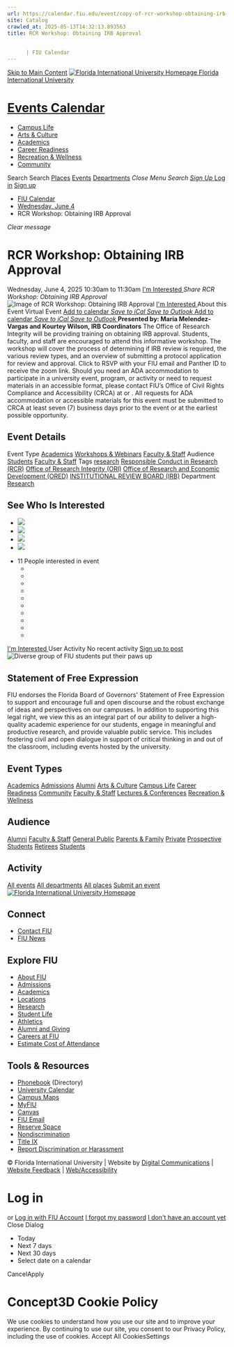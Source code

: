 ```yaml
---
url: https://calendar.fiu.edu/event/copy-of-rcr-workshop-obtaining-irb-approval-6735
site: Catalog
crawled_at: 2025-05-13T14:32:13.893563
title: RCR Workshop: Obtaining IRB Approval
    
    
      | FIU Calendar
---
```


[Skip to Main Content](https://calendar.fiu.edu/event/copy-of-rcr-workshop-obtaining-irb-approval-6735#main-content)
[![Florida International University Homepage](https://digicdn.fiu.edu/core/_assets/images/logo-top.png) Florida International University](https://www.fiu.edu)
# [Events Calendar ](https://calendar.fiu.edu/)
  * [Campus Life](https://calendar.fiu.edu/calendar?event_types%5B%5D=127595)
  * [Arts & Culture](https://calendar.fiu.edu/calendar?event_types%5B%5D=127590)
  * [Academics](https://calendar.fiu.edu/calendar?event_types%5B%5D=127582)
  * [Career Readiness](https://calendar.fiu.edu/calendar?event_types%5B%5D=127584)
  * [Recreation & Wellness](https://calendar.fiu.edu/calendar?event_types%5B%5D=127603)
  * [Community](https://calendar.fiu.edu/calendar?event_types%5B%5D=127601)


Search Search
[Places](https://calendar.fiu.edu/search/places) [Events](https://calendar.fiu.edu/calendar) [Departments](https://calendar.fiu.edu/search/departments)
_Close Menu_
_Search_ [ _Sign Up_ ](https://calendar.fiu.edu/signup)
[Log in](https://calendar.fiu.edu/auth/shib_login?previous_url=https%3A%2F%2Fcalendar.fiu.edu%2Fevent%2Fcopy-of-rcr-workshop-obtaining-irb-approval-6735) [Sign up](https://calendar.fiu.edu/signup)
  * [FIU Calendar](https://calendar.fiu.edu/)
  * [Wednesday, June 4](https://calendar.fiu.edu/calendar/day/2025/6/4)
  * RCR Workshop: Obtaining IRB Approval


_Clear message_
# RCR Workshop: Obtaining IRB Approval
Wednesday, June 4, 2025 10:30am to 11:30am 
[ I'm Interested ](https://calendar.fiu.edu/event/49277078887485/confirm?return=https%3A%2F%2Fcalendar.fiu.edu%2Fevent%2Fcopy-of-rcr-workshop-obtaining-irb-approval-6735)
_Share RCR Workshop: Obtaining IRB Approval_
![Image of RCR Workshop: Obtaining IRB Approval](https://localist-images.azureedge.net/photos/664326/card/7eb1b843932ccca9c16245cc99f64d88370c9c69.jpg)
[ I'm Interested ](https://calendar.fiu.edu/event/49277078887485/confirm?return=https%3A%2F%2Fcalendar.fiu.edu%2Fevent%2Fcopy-of-rcr-workshop-obtaining-irb-approval-6735)
About this Event
Virtual Event
[Add to calendar ](https://calendar.fiu.edu/event/copy-of-rcr-workshop-obtaining-irb-approval-6735)
[ _Save to iCal_ ](https://calendar.fiu.edu/event/copy-of-rcr-workshop-obtaining-irb-approval-6735.ics "Save to iCal") [ _Save to Outlook_ ](https://calendar.fiu.edu/event/copy-of-rcr-workshop-obtaining-irb-approval-6735.ics "Save to Outlook")
[Add to calendar ](https://calendar.fiu.edu/event/copy-of-rcr-workshop-obtaining-irb-approval-6735)
[ _Save to iCal_ ](https://calendar.fiu.edu/event/copy-of-rcr-workshop-obtaining-irb-approval-6735.ics "Save to iCal") [ _Save to Outlook_ ](https://calendar.fiu.edu/event/copy-of-rcr-workshop-obtaining-irb-approval-6735.ics "Save to Outlook")
**Presented by: Maria Melendez-Vargas and Kourtey Wilson, IRB Coordinators**
The Office of Research Integrity will be providing training on obtaining IRB approval. Students, faculty, and staff are encouraged to attend this informative workshop. The workshop will cover the process of determining if IRB review is required, the various review types, and an overview of submitting a protocol application for review and approval.
Click to RSVP with your FIU email and Panther ID to receive the zoom link. 
Should you need an ADA accommodation to participate in a university event, program, or activity or need to request materials in an accessible format, please contact FIU’s Office of Civil Rights Compliance and Accessibility (CRCA) at or . All requests for ADA accommodation or accessible materials for this event must be submitted to CRCA at least seven (7) business days prior to the event or at the earliest possible opportunity. 
## Event Details
Event Type
[Academics](https://calendar.fiu.edu/search/events?event_types%5B%5D=127582) [Workshops & Webinars](https://calendar.fiu.edu/search/events?event_types%5B%5D=127588) [Faculty & Staff](https://calendar.fiu.edu/search/events?event_types%5B%5D=127602)
Audience
[Students](https://calendar.fiu.edu/search/events?event_types%5B%5D=121719) [Faculty & Staff](https://calendar.fiu.edu/search/events?event_types%5B%5D=121720)
Tags
[research](https://calendar.fiu.edu/search/events?event_types%5B%5D=6881) [Responsible Conduct in Research (RCR)](https://calendar.fiu.edu/search/events?event_types%5B%5D=38137663174992) [Office of Research Integrity (ORI)](https://calendar.fiu.edu/search/events?event_types%5B%5D=38137663176017) [Office of Research and Economic Development (ORED)](https://calendar.fiu.edu/search/events?event_types%5B%5D=38137663177042) [INSTITUTIONAL REVIEW BOARD (IRB)](https://calendar.fiu.edu/search/events?event_types%5B%5D=39129880291782)
Department
[Research](https://calendar.fiu.edu/department/research)
##  See Who Is Interested 
  * ![](https://localist-images.azureedge.net/photos/664326/small/7eb1b843932ccca9c16245cc99f64d88370c9c69.jpg)
  * ![](https://localist-images.azureedge.net/photos/664326/small/7eb1b843932ccca9c16245cc99f64d88370c9c69.jpg)
  * ![](https://localist-images.azureedge.net/photos/664326/small/7eb1b843932ccca9c16245cc99f64d88370c9c69.jpg)
  * ![](https://localist-images.azureedge.net/photos/664326/small/7eb1b843932ccca9c16245cc99f64d88370c9c69.jpg)


+ 11 People interested in event 
  * [](https://calendar.fiu.edu/event/copy-of-rcr-workshop-obtaining-irb-approval-6735)
  * [](https://calendar.fiu.edu/event/copy-of-rcr-workshop-obtaining-irb-approval-6735)
  * [](https://calendar.fiu.edu/event/copy-of-rcr-workshop-obtaining-irb-approval-6735)
  * [](https://calendar.fiu.edu/event/copy-of-rcr-workshop-obtaining-irb-approval-6735)
  * [](https://calendar.fiu.edu/event/copy-of-rcr-workshop-obtaining-irb-approval-6735)
  * [](https://calendar.fiu.edu/event/copy-of-rcr-workshop-obtaining-irb-approval-6735)
  * [](https://calendar.fiu.edu/event/copy-of-rcr-workshop-obtaining-irb-approval-6735)
  * [](https://calendar.fiu.edu/event/copy-of-rcr-workshop-obtaining-irb-approval-6735)
  * [](https://calendar.fiu.edu/event/copy-of-rcr-workshop-obtaining-irb-approval-6735)
  * [](https://calendar.fiu.edu/event/copy-of-rcr-workshop-obtaining-irb-approval-6735)


[ I'm Interested ](https://calendar.fiu.edu/event/49277078887485/confirm?return=https%3A%2F%2Fcalendar.fiu.edu%2Fevent%2Fcopy-of-rcr-workshop-obtaining-irb-approval-6735)
User Activity
No recent activity
[Sign up to post](https://calendar.fiu.edu/auth/shib_login?previous_url=https%3A%2F%2Fcalendar.fiu.edu%2Fevent%2Fcopy-of-rcr-workshop-obtaining-irb-approval-6735)
![Diverse group of FIU students put their paws up](https://www.fiu.edu/_assets/images/thumbnail-students-paw.jpg)
## Statement of Free Expression
FIU endorses the Florida Board of Governors' Statement of Free Expression to support and encourage full and open discourse and the robust exchange of ideas and perspectives on our campuses. In addition to supporting this legal right, we view this as an integral part of our ability to deliver a high-quality academic experience for our students, engage in meaningful and productive research, and provide valuable public service. This includes fostering civil and open dialogue in support of critical thinking in and out of the classroom, including events hosted by the university.
## Event Types
[Academics](https://calendar.fiu.edu/calendar?event_types%5B%5D=127582)
[Admissions](https://calendar.fiu.edu/calendar?event_types%5B%5D=127583)
[Alumni](https://calendar.fiu.edu/calendar?event_types%5B%5D=127589)
[Arts & Culture](https://calendar.fiu.edu/calendar?event_types%5B%5D=127590)
[Campus Life](https://calendar.fiu.edu/calendar?event_types%5B%5D=127595)
[Career Readiness](https://calendar.fiu.edu/calendar?event_types%5B%5D=127584)
[Community](https://calendar.fiu.edu/calendar?event_types%5B%5D=127601)
[Faculty & Staff](https://calendar.fiu.edu/calendar?event_types%5B%5D=127602)
[Lectures & Conferences](https://calendar.fiu.edu/calendar?event_types%5B%5D=127587)
[Recreation & Wellness](https://calendar.fiu.edu/calendar?event_types%5B%5D=127603)
## Audience
[Alumni](https://calendar.fiu.edu/calendar?event_types%5B%5D=121721)
[Faculty & Staff](https://calendar.fiu.edu/calendar?event_types%5B%5D=121720)
[General Public](https://calendar.fiu.edu/calendar?event_types%5B%5D=121722)
[Parents & Family](https://calendar.fiu.edu/calendar?event_types%5B%5D=36918157286658)
[Private](https://calendar.fiu.edu/calendar?event_types%5B%5D=129753)
[Prospective Students](https://calendar.fiu.edu/calendar?event_types%5B%5D=121723)
[Retirees](https://calendar.fiu.edu/calendar?event_types%5B%5D=37290279036119)
[Students](https://calendar.fiu.edu/calendar?event_types%5B%5D=121719)
## Activity
[All events](https://calendar.fiu.edu/search?what=events)
[All departments](https://calendar.fiu.edu/search/departments)
[All places](https://calendar.fiu.edu/search?what=places)
[Submit an event](https://calendar.fiu.edu/admin/events/new/basic-information)
[ ![Florida International University Homepage](https://digicdn.fiu.edu/core/_assets/images/footer-logo.svg) ](https://www.fiu.edu/)
## Connect
  * [Contact FIU](https://www.fiu.edu/about/contact-us/index.html)
  * [FIU News](https://news.fiu.edu/)


## Explore FIU
  * [About FIU](https://www.fiu.edu/about/index.html)
  * [Admissions](https://www.fiu.edu/admissions/index.html)
  * [Academics](https://www.fiu.edu/academics/index.html)
  * [Locations](https://www.fiu.edu/locations/index.html)
  * [Research](https://www.fiu.edu/research/index.html)
  * [Student Life](https://www.fiu.edu/student-life/index.html)
  * [Athletics](https://www.fiu.edu/athletics/index.html)
  * [Alumni and Giving](https://www.fiu.edu/alumni-and-giving/index.html)
  * [Careers at FIU](https://hr.fiu.edu/careers/)
  * [Estimate Cost of Attendance](https://onestop.fiu.edu/finances/estimate-your-costs/)


## Tools & Resources
  * [Phonebook](https://phonebook.fiu.edu) (Directory)
  * [University Calendar](https://calendar.fiu.edu/)
  * [Campus Maps](https://campusmaps.fiu.edu/)
  * [MyFIU](https://my.fiu.edu/)
  * [Canvas](https://canvas.fiu.edu)
  * [FIU Email](http://mail.fiu.edu/)
  * [Reserve Space](https://reservespace.fiu.edu/make-reservation/)
  * [Nondiscrimination](https://ace.fiu.edu/civil-rights-and-accessibility/harassment-and-discrimination/)
  * [Title IX](https://ace.fiu.edu/title-ix/)
  * [Report Discrimination or Harassment](https://report.fiu.edu/)


© Florida International University  | Website by [Digital Communications](https://stratcomm.fiu.edu/digital-print/websites/) | [Website Feedback](https://webforms.fiu.edu/view.php?id=370774&element_5=https://calendar.fiu.edu/https://calendar.fiu.edu/) | [Web/Accessibility](https://accessibility.fiu.edu/)
# Log in
or
[Log in with FIU Account](https://calendar.fiu.edu/auth/shib_login?previous_url=https%3A%2F%2Fcalendar.fiu.edu%2Fevent%2Fcopy-of-rcr-workshop-obtaining-irb-approval-6735)
[I forgot my password](https://calendar.fiu.edu/auth/forgot) [I don't have an account yet](https://calendar.fiu.edu/signup)
Close Dialog
  * Today
  * Next 7 days
  * Next 30 days
  * Select date on a calendar


CancelApply
# Concept3D Cookie Policy
We use cookies to understand how you use our site and to improve your experience. By continuing to use our site, you consent to our Privacy Policy, including the use of cookies. 
Accept All CookiesSettings
